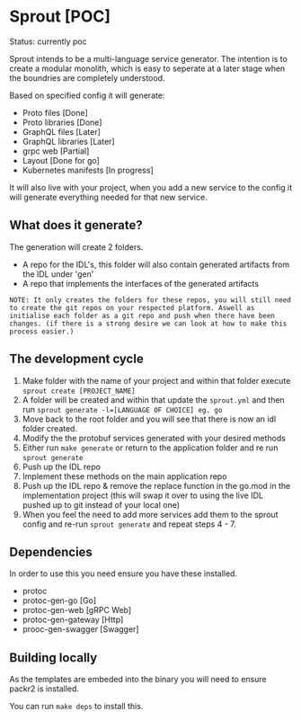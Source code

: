 # Sprout [POC]

Status: currently poc

Sprout intends to be a multi-language service generator. The intention is to create a modular monolith, which is easy to seperate at a later stage when the boundries are completely understood.

Based on specified config it will generate:
  * Proto files [Done]
  * Proto libraries [Done]
  * GraphQL files [Later]
  * GraphQL libraries [Later]
  * grpc web [Partial]
  * Layout [Done for go]
  * Kubernetes manifests [In progress]

It will also live with your project, when you add a new service to the config it will generate everything needed for that new service.

## What does it generate?

The generation will create 2 folders.

* A repo for the IDL's, this folder will also contain generated artifacts from the IDL under 'gen'
* A repo that implements the interfaces of the generated artifacts

`NOTE: It only creates the folders for these repos, you will still need to create the git repos on your respected platform. Aswell as initialise each folder as a git repo and push when there have been changes. (if there is a strong desire we can look at how to make this process easier.)`

## The development cycle

1) Make folder with the name of your project and within that folder execute `sprout create [PROJECT_NAME]`
2) A folder will be created and within that update the `sprout.yml` and then run `sprout generate -l=[LANGUAGE OF CHOICE] eg. go`
3) Move back to the root folder and you will see that there is now an idl folder created.
4) Modify the the protobuf services generated with your desired methods
5) Either run `make generate` or return to the application folder and re run `sprout generate`
6) Push up the IDL repo
6) Implement these methods on the main application repo
7) Push up the IDL repo & remove the replace function in the go.mod in the implementation project (this will swap it over to using the live IDL pushed up to git instead of your local one)
8) When you feel the need to add more services add them to the sprout config and re-run `sprout generate` and repeat steps 4 - 7.

## Dependencies

In order to use this you need ensure you have these installed.
* protoc
* protoc-gen-go [Go]
* protoc-gen-web [gRPC Web]
* protoc-gen-gateway [Http]
* prooc-gen-swagger [Swagger]

## Building locally

As the templates are embeded into the binary you will need to ensure packr2 is installed.

You can run `make deps` to install this.

